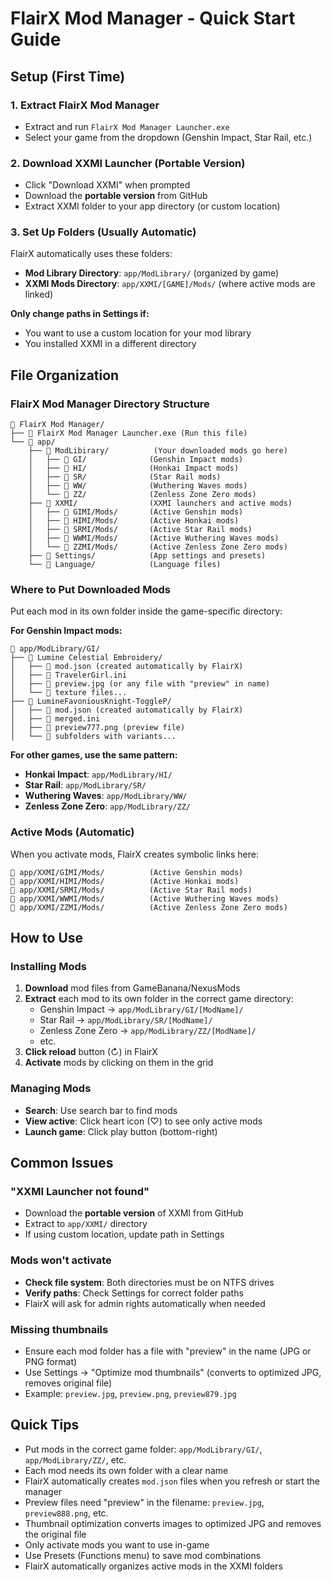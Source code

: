 # FlairX Mod Manager - Quick Start Guide

## Setup (First Time)

### 1. Extract FlairX Mod Manager
- Extract and run `FlairX Mod Manager Launcher.exe`
- Select your game from the dropdown (Genshin Impact, Star Rail, etc.)

### 2. Download XXMI Launcher (Portable Version)
- Click "Download XXMI" when prompted
- Download the **portable version** from GitHub
- Extract XXMI folder to your app directory (or custom location)

### 3. Set Up Folders (Usually Automatic)
FlairX automatically uses these folders:
- **Mod Library Directory**: `app/ModLibrary/` (organized by game)
- **XXMI Mods Directory**: `app/XXMI/[GAME]/Mods/` (where active mods are linked)

**Only change paths in Settings if:**
- You want to use a custom location for your mod library
- You installed XXMI in a different directory

## File Organization

### FlairX Mod Manager Directory Structure
```
📁 FlairX Mod Manager/
├── 📄 FlairX Mod Manager Launcher.exe (Run this file)
└── 📁 app/
    ├── 📁 ModLibirary/          (Your downloaded mods go here)
    │   ├── 📁 GI/              (Genshin Impact mods)
    │   ├── 📁 HI/              (Honkai Impact mods)
    │   ├── 📁 SR/              (Star Rail mods)
    │   ├── 📁 WW/              (Wuthering Waves mods)
    │   └── 📁 ZZ/              (Zenless Zone Zero mods)
    ├── 📁 XXMI/                (XXMI launchers and active mods)
    │   ├── 📁 GIMI/Mods/       (Active Genshin mods)
    │   ├── 📁 HIMI/Mods/       (Active Honkai mods)
    │   ├── 📁 SRMI/Mods/       (Active Star Rail mods)
    │   ├── 📁 WWMI/Mods/       (Active Wuthering Waves mods)
    │   └── 📁 ZZMI/Mods/       (Active Zenless Zone Zero mods)
    ├── 📁 Settings/            (App settings and presets)
    └── 📁 Language/            (Language files)
```

### Where to Put Downloaded Mods
Put each mod in its own folder inside the game-specific directory:

**For Genshin Impact mods:**
```
📁 app/ModLibrary/GI/
├── 📁 Lumine Celestial Embroidery/
│   ├── 📄 mod.json (created automatically by FlairX)
│   ├── 📄 TravelerGirl.ini
│   ├── 📄 preview.jpg (or any file with "preview" in name)
│   └── 📁 texture files...
├── 📁 LumineFavoniousKnight-ToggleP/
│   ├── 📄 mod.json (created automatically by FlairX)
│   ├── 📄 merged.ini
│   ├── 📄 preview777.png (preview file)
│   └── 📁 subfolders with variants...
```

**For other games, use the same pattern:**
- **Honkai Impact**: `app/ModLibrary/HI/`
- **Star Rail**: `app/ModLibrary/SR/`
- **Wuthering Waves**: `app/ModLibrary/WW/`
- **Zenless Zone Zero**: `app/ModLibrary/ZZ/`

### Active Mods (Automatic)
When you activate mods, FlairX creates symbolic links here:
```
📁 app/XXMI/GIMI/Mods/          (Active Genshin mods)
📁 app/XXMI/HIMI/Mods/          (Active Honkai mods)
📁 app/XXMI/SRMI/Mods/          (Active Star Rail mods)
📁 app/XXMI/WWMI/Mods/          (Active Wuthering Waves mods)
📁 app/XXMI/ZZMI/Mods/          (Active Zenless Zone Zero mods)
```

## How to Use

### Installing Mods
1. **Download** mod files from GameBanana/NexusMods
2. **Extract** each mod to its own folder in the correct game directory:
   - Genshin Impact → `app/ModLibrary/GI/[ModName]/`
   - Star Rail → `app/ModLibrary/SR/[ModName]/`
   - Zenless Zone Zero → `app/ModLibrary/ZZ/[ModName]/`
   - etc.
3. **Click reload** button (↻) in FlairX
4. **Activate** mods by clicking on them in the grid

### Managing Mods
- **Search**: Use search bar to find mods
- **View active**: Click heart icon (♡) to see only active mods
- **Launch game**: Click play button (bottom-right)

## Common Issues

### "XXMI Launcher not found"
- Download the **portable version** of XXMI from GitHub
- Extract to `app/XXMI/` directory
- If using custom location, update path in Settings

### Mods won't activate
- **Check file system**: Both directories must be on NTFS drives
- **Verify paths**: Check Settings for correct folder paths
- FlairX will ask for admin rights automatically when needed

### Missing thumbnails
- Ensure each mod folder has a file with "preview" in the name (JPG or PNG format)
- Use Settings → "Optimize mod thumbnails" (converts to optimized JPG, removes original file)
- Example: `preview.jpg`, `preview.png`, `preview879.jpg`

## Quick Tips
- Put mods in the correct game folder: `app/ModLibrary/GI/`, `app/ModLibrary/ZZ/`, etc.
- Each mod needs its own folder with a clear name
- FlairX automatically creates `mod.json` files when you refresh or start the manager
- Preview files need "preview" in the filename: `preview.jpg`, `preview888.png`, etc.
- Thumbnail optimization converts images to optimized JPG and removes the original file
- Only activate mods you want to use in-game
- Use Presets (Functions menu) to save mod combinations
- FlairX automatically organizes active mods in the XXMI folders

